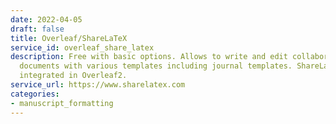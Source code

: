 ```yaml
---
date: 2022-04-05
draft: false
title: Overleaf/ShareLaTeX
service_id: overleaf_share_latex
description: Free with basic options. Allows to write and edit collaboratively latex
  documents with various templates including journal templates. ShareLaTex is now
  integrated in Overleaf2.
service_url: https://www.sharelatex.com
categories:
- manuscript_formatting
---
```



